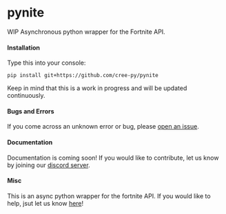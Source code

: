 # pynite
WIP Asynchronous python wrapper for the Fortnite API.

#### Installation
Type this into your console:
```
pip install git+https://github.com/cree-py/pynite
```
Keep in mind that this is a work in progress and will be updated continuously.
#### Bugs and Errors
If you come across an unknown error or bug, please [open an issue](https://github.com/cree-py/pynite/issues/new).
#### Documentation
Documentation is coming soon! If you would like to contribute, let us know by joining our [discord server](https://discord.gg/RzsYQ9f).
#### Misc
This is an async python wrapper for the fortnite API. If you would like to help, jsut let us know [here](https://discord.gg/RzsYQ9f)!
